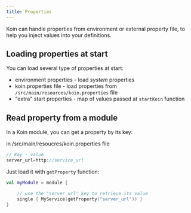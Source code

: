 ```yaml
---
title: Properties
---
```


Koin can handle properties from environment or external property file, to help you inject values into your definitions.

## Loading properties at start

You can load several type of properties at start:

* environment properties - load *system* properties
* koin.properties file - load properties from `/src/main/resources/koin.properties` file
* "extra" start properties - map of values passed at `startKoin` function

## Read property from a module

In a Koin module, you can get a property by its key:

in /src/main/resoucres/koin.properties file
```java
// Key - value
server_url=http://service_url
```

Just load it with `getProperty` function:

```kotlin
val myModule = module {

    // use the "server_url" key to retrieve its value
    single { MyService(getProperty("server_url")) }
}
```

